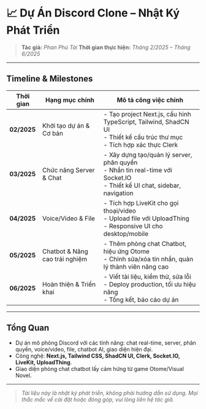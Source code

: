 # 📈 Dự Án Discord Clone – Nhật Ký Phát Triển

> **Tác giả:** _Phan Phú Tài_
> **Thời gian thực hiện:** _Tháng 2/2025 – Tháng 6/2025_

---

## Timeline & Milestones

| Thời gian    | Hạng mục chính                                 | Mô tả công việc chính                                                                 |
|--------------|------------------------------------------------|--------------------------------------------------------------------------------------|
| **02/2025**  | Khởi tạo dự án & Cơ bản                        | - Tạo project Next.js, cấu hình TypeScript, Tailwind, ShadCN UI<br>- Thiết kế cấu trúc thư mục<br>- Tích hợp xác thực Clerk |
| **03/2025**  | Chức năng Server & Chat                        | - Xây dựng tạo/quản lý server, phân quyền<br>- Nhắn tin real-time với Socket.IO<br>- Thiết kế UI chat, sidebar, navigation |
| **04/2025**  | Voice/Video & File                             | - Tích hợp LiveKit cho gọi thoại/video<br>- Upload file với UploadThing<br>- Responsive UI cho desktop/mobile |
| **05/2025**  | Chatbot & Nâng cao trải nghiệm                 | - Thêm phòng chat Chatbot, hiệu ứng Otome<br>- Chỉnh sửa/xóa tin nhắn, quản lý thành viên nâng cao |
| **06/2025**  | Hoàn thiện & Triển khai                        | - Viết tài liệu, kiểm thử, sửa lỗi<br>- Deploy production, tối ưu hiệu năng<br>- Tổng kết, báo cáo dự án |

---

## Tổng Quan
- Dự án mô phỏng Discord với các tính năng: chat real-time, server, phân quyền, voice/video, file, chatbot AI, giao diện hiện đại.
- Công nghệ: **Next.js, Tailwind CSS, ShadCN UI, Clerk, Socket.IO, LiveKit, UploadThing**.
- Giao diện phòng chat chatbot lấy cảm hứng từ game Otome/Visual Novel.

---

> _Tài liệu này là nhật ký phát triển, không phải hướng dẫn sử dụng. Mọi thắc mắc về cài đặt hoặc đóng góp, vui lòng liên hệ tác giả._
